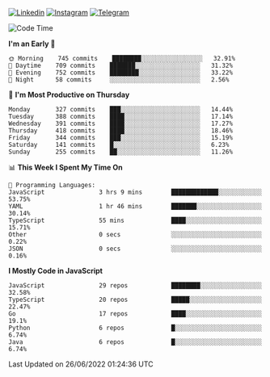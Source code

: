 [![Linkedin](https://img.shields.io/badge/-Archie-blue?style=flat-square&labelColor=gray&logo=Linkedin&logoColor=white&link=https://www.linkedin.com/in/archisdi)](https://www.linkedin.com/in/archisdi)
[![Instagram](https://img.shields.io/badge/-@archisdi-orange?style=flat-square&labelColor=gray&logo=Instagram&logoColor=white&link=https://www.instagram.com/archisdi)](https://www.instagram.com/archisdi)
[![Telegram](https://img.shields.io/badge/-aai-informational?style=flat-square&labelColor=gray&logo=telegram&logoColor=white&link=https://t.me/archisdi)](https://t.me/archisdi)

<!--START_SECTION:waka-->
![Code Time](http://img.shields.io/badge/Code%20Time-0%20secs-blue)

**I'm an Early 🐤** 

```text
🌞 Morning    745 commits    ████████░░░░░░░░░░░░░░░░░   32.91% 
🌆 Daytime    709 commits    ███████░░░░░░░░░░░░░░░░░░   31.32% 
🌃 Evening    752 commits    ████████░░░░░░░░░░░░░░░░░   33.22% 
🌙 Night      58 commits     ░░░░░░░░░░░░░░░░░░░░░░░░░   2.56%

```
📅 **I'm Most Productive on Thursday** 

```text
Monday       327 commits    ███░░░░░░░░░░░░░░░░░░░░░░   14.44% 
Tuesday      388 commits    ████░░░░░░░░░░░░░░░░░░░░░   17.14% 
Wednesday    391 commits    ████░░░░░░░░░░░░░░░░░░░░░   17.27% 
Thursday     418 commits    ████░░░░░░░░░░░░░░░░░░░░░   18.46% 
Friday       344 commits    ███░░░░░░░░░░░░░░░░░░░░░░   15.19% 
Saturday     141 commits    █░░░░░░░░░░░░░░░░░░░░░░░░   6.23% 
Sunday       255 commits    ██░░░░░░░░░░░░░░░░░░░░░░░   11.26%

```


📊 **This Week I Spent My Time On** 

```text
💬 Programming Languages: 
JavaScript               3 hrs 9 mins        █████████████░░░░░░░░░░░░   53.75% 
YAML                     1 hr 46 mins        ███████░░░░░░░░░░░░░░░░░░   30.14% 
TypeScript               55 mins             ████░░░░░░░░░░░░░░░░░░░░░   15.71% 
Other                    0 secs              ░░░░░░░░░░░░░░░░░░░░░░░░░   0.22% 
JSON                     0 secs              ░░░░░░░░░░░░░░░░░░░░░░░░░   0.16%

```

**I Mostly Code in JavaScript** 

```text
JavaScript               29 repos            ████████░░░░░░░░░░░░░░░░░   32.58% 
TypeScript               20 repos            █████░░░░░░░░░░░░░░░░░░░░   22.47% 
Go                       17 repos            ████░░░░░░░░░░░░░░░░░░░░░   19.1% 
Python                   6 repos             █░░░░░░░░░░░░░░░░░░░░░░░░   6.74% 
Java                     6 repos             █░░░░░░░░░░░░░░░░░░░░░░░░   6.74%

```



 Last Updated on 26/06/2022 01:24:36 UTC
<!--END_SECTION:waka-->